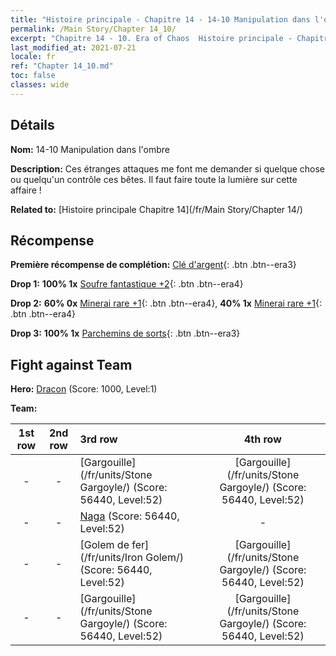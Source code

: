 ```yaml
---
title: "Histoire principale - Chapitre 14 - 14-10 Manipulation dans l'ombre"
permalink: /Main Story/Chapter 14_10/
excerpt: "Chapitre 14 - 10. Era of Chaos  Histoire principale - Chapitre 14_10. 14-10 Manipulation dans l'ombre"
last_modified_at: 2021-07-21
locale: fr
ref: "Chapter 14_10.md"
toc: false
classes: wide
---
```


## Détails

 **Nom:** 14-10 Manipulation dans l'ombre

 **Description:** Ces étranges attaques me font me demander si quelque chose ou quelqu'un contrôle ces bêtes. Il faut faire toute la lumière sur cette affaire !

 **Related to:** [Histoire principale Chapitre 14](/fr/Main Story/Chapter 14/)

## Récompense

 **Première récompense de complétion:** [Clé d'argent](/ItemsFR/con_693/){: .btn .btn--era3}

 **Drop 1:** **100% 1x** [Soufre fantastique +2](/ItemsFR/mat_50/){: .btn .btn--era4}

 **Drop 2:** **60% 0x** [Minerai rare +1](/ItemsFR/mat_40/){: .btn .btn--era4}, **40% 1x** [Minerai rare +1](/ItemsFR/mat_40/){: .btn .btn--era4}

 **Drop 3:** **100% 1x** [Parchemins de sorts](/ItemsFR/con_694/){: .btn .btn--era3}


## Fight against Team
 **Hero:** [Dracon](/fr/heroes/Dracon/) (Score: 1000, Level:1)

 **Team:**


  | 1st row | 2nd row | 3rd row | 4th row |
  |:----:|:----:|:----|:----:|
  | - | - | [Gargouille](/fr/units/Stone Gargoyle/) (Score: 56440, Level:52)  | [Gargouille](/fr/units/Stone Gargoyle/) (Score: 56440, Level:52)  |
  | - | - | [Naga](/fr/units/Naga/) (Score: 56440, Level:52)  | - |
  | - | - | [Golem de fer](/fr/units/Iron Golem/) (Score: 56440, Level:52)  | [Gargouille](/fr/units/Stone Gargoyle/) (Score: 56440, Level:52)  |
  | - | - | [Gargouille](/fr/units/Stone Gargoyle/) (Score: 56440, Level:52)  | [Gargouille](/fr/units/Stone Gargoyle/) (Score: 56440, Level:52)  |


